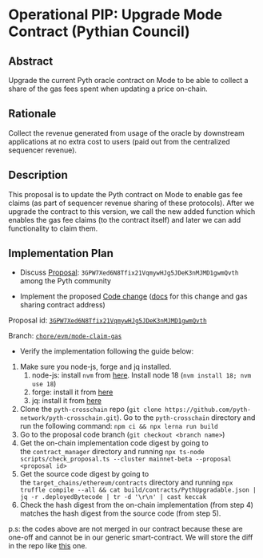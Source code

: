 # Operational PIP: Upgrade Mode Contract (Pythian Council)

## Abstract

Upgrade the current Pyth oracle contract on Mode to be able to collect a share of the gas fees spent when updating a price on-chain.

## Rationale

Collect the revenue generated from usage of the oracle by downstream applications at no extra cost to users (paid out from the centralized sequencer revenue).

## Description

This proposal is to update the Pyth contract on Mode to enable gas fee claims (as part of sequencer revenue sharing of these protocols). After we upgrade the contract to this version, we call the new added function which enables the gas fee claims (to the contract itself) and later we can add functionality to claim them.

## Implementation Plan

* Discuss [Proposal](https://proposals.pyth.network/?tab=proposals&proposal=3GPW7Xed6N8Tfix21VqmywHJg5JDeK3nMJMD1gwmQvth): `3GPW7Xed6N8Tfix21VqmywHJg5JDeK3nMJMD1gwmQvth` among the Pyth community

* Implement the proposed [Code change](https://github.com/pyth-network/pyth-crosschain/compare/chore/evm/mode-claim-gas) ([docs](https://docs.mode.network/build-on-mode/sfs-sequencer-fee-sharing/register-a-smart-contract/sfs-registering-a-contract-with-remix) for this change and gas sharing contract address)

Proposal id: [`3GPW7Xed6N8Tfix21VqmywHJg5JDeK3nMJMD1gwmQvth`](https://proposals.pyth.network/?tab=proposals&proposal=3GPW7Xed6N8Tfix21VqmywHJg5JDeK3nMJMD1gwmQvth)

Branch: [`chore/evm/mode-claim-gas`](https://github.com/pyth-network/pyth-crosschain/tree/chore/evm/mode-claim-gas)


* Verify the implementation following the guide below:

1. Make sure you node-js, forge and jq installed.
    1. node-js: install `nvm` from [here](https://github.com/nvm-sh/nvm). Install node 18 (`nvm install 18; nvm use 18`)
    2. forge: install it from [here](https://getfoundry.sh/)
    3. jq: install it from [here](https://jqlang.github.io/jq/)
2. Clone the `pyth-crosschain` repo (`git clone https://github.com/pyth-network/pyth-crosschain.git`). Go to the `pyth-crosschain` directory and run the following command: `npm ci && npx lerna run build`
3. Go to the proposal code branch (`git checkout <branch name>`)
4. Get the on-chain implementation code digest by going to the `contract_manager` directory and running `npx ts-node scripts/check_proposal.ts --cluster mainnet-beta --proposal <proposal id>`
5. Get the source code digest by going to the `target_chains/ethereum/contracts` directory and running `npx truffle compile --all && cat build/contracts/PythUpgradable.json | jq -r .deployedBytecode | tr -d '\r\n' | cast keccak`
6. Check the hash digest from the on-chain implementation (from step 4) matches the hash digest from the source code (from step 5).

p.s: the codes above are not merged in our contract because these are one-off and cannot be in our generic smart-contract. We will store the diff in the repo like [this](https://github.com/pyth-network/pyth-crosschain/blob/main/target_chains/ethereum/contracts/canto-deployment-patch.diff) one.

